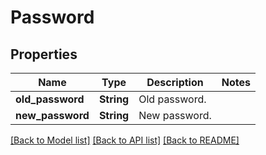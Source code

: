 # Password

## Properties

Name | Type | Description | Notes
------------ | ------------- | ------------- | -------------
**old_password** | **String** | Old password. | 
**new_password** | **String** | New password. | 

[[Back to Model list]](../README.md#documentation-for-models) [[Back to API list]](../README.md#documentation-for-api-endpoints) [[Back to README]](../README.md)


